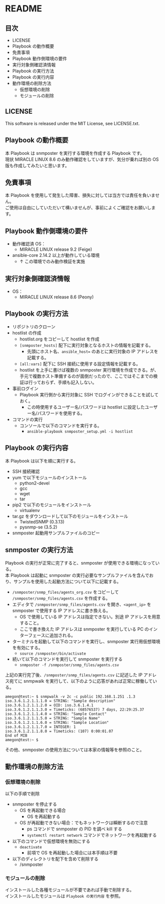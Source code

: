 # README

## 目次

- LICENSE
- Playbook の動作概要
- 免責事項
- Playbook 動作側環境の要件
- 実行対象側確認済情報
- Playbook の実行方法
- Playbook の実行内容
- 動作環境の削除方法
    - 仮想環境の削除
    - モジュールの削除

## LICENSE

This software is released under the MIT License, see LICENSE.txt.

## Playbook の動作概要

本 Playbook は snmposter を実行する環境を作成する Playbook です。  
現状 MIRACLE LINUX 8.6 のみ動作確認をしていますが、気分が乗れば別の OS 版も作成してみたいと思います。  

## 免責事項

本 Playbook を使用して発生した障害、損失に対しては当方では責任を負いません。  
ご使用は自由にしていただいて構いませんが、事前によくご確認をお願いします。  

## Playbook 動作側環境の要件

- 動作確認済 OS：
    - MIRACLE LINUX release 9.2 (Feige)
- ansible-core 2.14.2 以上が動作している環境
    - ↑ この環境でのみ動作検証を実施

## 実行対象側確認済情報

- OS：
    - MIRACLE LINUX release 8.6 (Peony)

## Playbook の実行方法

- リポジトリのクローン
- hostlist の作成
    - hostlist.org をコピーして hostlist を作成
    - `[snmposter_hosts]` 配下に実行対象となるホストの情報を記載する。
        - 先頭にホスト名、`ansible_host=` のあとに実行対象の IP アドレスを記載する。
    - `[all:vars]` 配下に SSH 接続に使用する設定情報を記載する。
    - hostlist を上手に書けば複数の snmposter 実行環境を作成できる。が、手元で複数ホスト準備するのが面倒だったので、ここではそこまでの検証は行っておらず、手順も記入しない。
- 事前ログイン
    - Playbook 実行側から実行対象に SSH でログインができることを試しておく。
        - この時使用するユーザー名/パスワードは hostlist に設定したユーザー名/パスワードを使用する。
- コマンドの実行
    - コンソールで以下のコマンドを実行する。
        - `ansible-playbook snmposter_setup.yml -i hostlist`

## Playbook の実行内容

本 Playbook は以下を順に実行する。  
  
- SSH 接続確認
- yum で以下モジュールのインストール
    - python2-devel
    - gcc
    - wget
    - tar
- pip2 で以下のモジュールをインストール
    - virtualenv
- tar.gz をダウンロードして以下のモジュールをインストール
    - TwistedSNMP (0.3.13)
    - pysnmp-se (3.5.2)
- snmposter 起動用サンプルファイルのコピー

## snmposter の実行方法

Playbook の実行が正常に完了すると、snmposter が使用できる環境になっている。  
本 Playbook は起動に snmposter の実行必要なサンプルファイルを含んでおり、サンプルを使用した起動方法について以下に記載する。  
  
- `/snmposter/snmp_files/agents_org.csv` をコピーして `/snmposter/snmp_files/agents.csv` を作成する。
- エディタで `/snmposter/snmp_files/agents.csv` を開き、`<agent_ip>` を snmposter で使用する IP アドレスに書き換える。
    - OS で使用している IP アドレスは指定できない。別途 IP アドレスを用意すること。
    - ここで書き換えた IP アドレスは snmposter を実行している PC のインターフェースに追加される。
- ターミナルを起動して以下のコマンドを実行し、snmposter 実行用仮想環境を有効にする。
    - `source /snmposter/bin/activate`
- 続いて以下のコマンドを実行して snmposter を実行する
    - `snmposter -f /snmposter/snmp_files/agents.csv`

上記の実行完了後、`/snmposter/snmp_files/agents.csv` に記述した IP アドレス宛てに snmpwalk を実行して、以下のように応答があれば正常に稼働している。  
  
```
amegon@test:~ $ snmpwalk -v 2c -c public 192.168.1.251 .1.3
iso.3.6.1.2.1.1.1.0 = STRING: "Sample description"
iso.3.6.1.2.1.1.2.0 = OID: iso.3.6.1.4.1
iso.3.6.1.2.1.1.3.0 = Timeticks: (68576537) 7 days, 22:29:25.37
iso.3.6.1.2.1.1.4.0 = STRING: "Sample Contact"
iso.3.6.1.2.1.1.5.0 = STRING: "Sample Name"
iso.3.6.1.2.1.1.6.0 = STRING: "Sample Location"
iso.3.6.1.2.1.1.7.0 = INTEGER: 1
iso.3.6.1.2.1.1.8.0 = Timeticks: (107) 0:00:01.07
End of MIB
amegon@test:~ $
```
  
その他、snmposter の使用方法については本家の情報等を参照のこと。  

## 動作環境の削除方法

### 仮想環境の削除

以下の手順で削除  

- snmposter を停止する  
    - OS を再起動できる場合
        - OS を再起動する
    - OS が再起動できない場合：でもネットワークは瞬断するので注意
        - ps コマンドで snmposter の PID を調べ kill する
        - `systemctl restart network` コマンドでネットワークを再起動する
- 以下のコマンドで仮想環境を無効にする
    - `deactivate`
        - 前項で OS を再起動した場合には本手順は不要
- 以下のディレクトリを配下を含めて削除する
    - /snmposter

### モジュールの削除

インストールした各種モジュールが不要であれば手動で削除する。  
インストールしたモジュールは `Playbook の実行内容` を参照。
